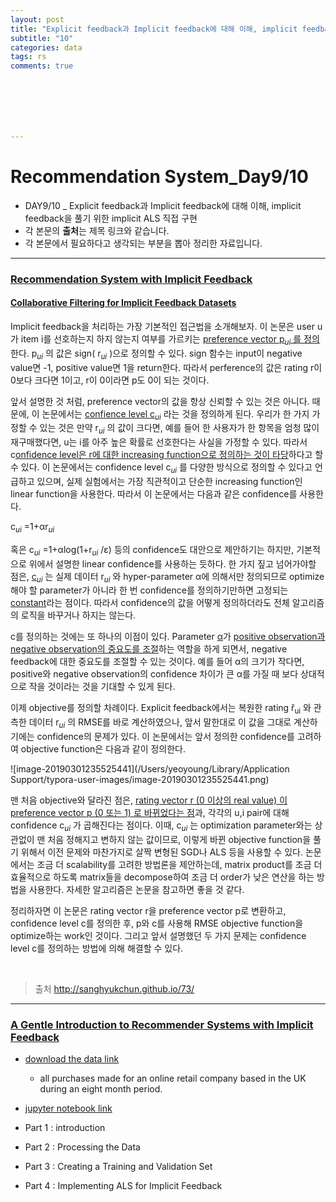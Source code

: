 ```yaml
---
layout: post
title: "Explicit feedback과 Implicit feedback에 대해 이해, implicit feedback을 풀기 위한 implicit ALS 구현"
subtitle: "10"
categories: data
tags: rs
comments: true







---
```




# Recommendation System_Day9/10

- DAY9/10 _ Explicit feedback과 Implicit feedback에 대해 이해, implicit feedback을 풀기 위한 implicit ALS 직접 구현
- 각 본문의 **출처**는 제목 링크와 같습니다.
- 각 본문에서 필요하다고 생각되는 부분을 뽑아 정리한 자료입니다.

------

### [Recommendation System with Implicit Feedback](http://sanghyukchun.github.io/73/)

#### [Collaborative Filtering for Implicit Feedback Datasets](http://yifanhu.net/PUB/cf.pdf)



Implicit feedback을 처리하는 가장 기본적인 접근법을 소개해보자. 이 논문은 user u가 item i를 선호하는지 하지 않는지 여부를 가르키는 <u>preference vector p<sub>*ui*</sub> 를 정의</u>한다.  p<sub>*ui*</sub> 의 값은 sign( r<sub>*ui*</sub> )으로 정의할 수 있다. sign 함수는  input이 negative value면 -1, positive value면 1을 return한다. 따라서 perference의 값은 rating r이 0보다 크다면 1이고, r이 0이라면 p도 0이 되는 것이다.

앞서 설명한 것 처럼, preference vector의 값을 항상 신뢰할 수 있는 것은 아니다. 때문에, 이 논문에서는 <u>confience level  c<sub>*ui*</sub></u> 라는 것을 정의하게 된다. 우리가 한 가지 가정할 수 있는 것은 만약  r<sub>*ui*</sub> 의 값이 크다면, 예를 들어 한 사용자가 한 항목을 엄청 많이 재구매했다면, u는 i를 아주 높은 확률로 선호한다는 사실을 가정할 수 있다. 따라서 c<u>onfidence level은 r에 대한 increasing function으로 정의하는 것이 타당</u>하다고 할 수 있다. 이 논문에서는 confidence level  c<sub>*ui*</sub> 를 다양한 방식으로 정의할 수 있다고 언급하고 있으며, 실제 실험에서는 가장 직관적이고 단순한 increasing function인 linear function을 사용한다. 따라서 이 논문에서는 다음과 같은 confidence를 사용한다.

 c<sub>*ui*</sub> =1+αr<sub>*ui*</sub>  

혹은  c<sub>*ui*</sub> =1+αlog(1+r<sub>*ui*</sub>  /ε) 등의 confidence도 대안으로 제안하기는 하지만, 기본적으로 위에서 설명한 linear confidence를 사용하는 듯하다. 한 가지 짚고 넘어가야할 점은,  <u>c<sub>*ui*</sub></u> 는 실제 데이터 r<sub>*ui*</sub> 와 hyper-parameter α에 의해서만 정의되므로 optimize해야 할 parameter가 아니라 한 번 confidence를 정의하기만하면 고정되는 <u>constant</u>라는 점이다. 따라서 confidence의 값을 어떻게 정의하더라도 전체 알고리즘의 로직을 바꾸거나 하지는 않는다.

c를 정의하는 것에는 또 하나의 이점이 있다. Parameter <u>α</u>가 <u>positive observation과 negative observation의 중요도를 조절</u>하는 역할을 하게 되면서, negative feedback에 대한 중요도를 조절할 수 있는 것이다. 예를 들어 α의 크기가 작다면, positive와 negative observation의 confidence 차이가 큰 α를 가질 때 보다 상대적으로 작을 것이라는 것을 기대할 수 있게 된다.

이제 objective를 정의할 차례이다. Explicit feedback에서는 복원한 rating r̂<sub>ui</sub> 와 관측한 데이터  r<sub>*ui*</sub> 의 RMSE를 바로 계산하였으나, 앞서 말한대로 이 값을 그대로 계산하기에는 confidence의 문제가 있다. 이 논문에서는 앞서 정의한 confidence를 고려하여 objective function은 다음과 같이 정의한다.



![image-20190301235525441](/Users/yeoyoung/Library/Application Support/typora-user-images/image-20190301235525441.png)

맨 처음 objective와 달라진 점은, <u>rating vector r (0 이상의 real value) 이 preference vector p (0 또는 1) 로 바뀌었다는 점</u>과, 각각의 u,i pair에 대해 confidence   c<sub>*ui*</sub> 가 곱해진다는 점이다. 이때,  c<sub>*ui*</sub> 는 optimization parameter와는 상관없이 맨 처음 정해지고 변하지 않는 값이므로, 이렇게 바뀐 objective function을 풀기 위해서 이전 문제와 마찬가지로 살짝 변형된 SGD나 ALS 등을 사용할 수 있다. 논문에서는 조금 더 scalability를 고려한 방법론을 제안하는데, matrix product를 조금 더 효율적으로 하도록 matrix들을 decompose하여 조금 더 order가 낮은 연산을 하는 방법을 사용한다. 자세한 알고리즘은 논문을 참고하면 좋을 것 같다.

정리하자면 이 논문은 rating vector r을 preference vector p로 변환하고, confidence level c를 정의한 후, p와 c를 사용해 RMSE objective function을 optimize하는 work인 것이다. 그리고 앞서 설명했던 두 가지 문제는 confidence level c를 정의하는 방법에 의해 해결할 수 있다.

<br/>

> 출처 http://sanghyukchun.github.io/73/

---

### [A Gentle Introduction to Recommender Systems with Implicit Feedback](https://nbviewer.jupyter.org/github/jmsteinw/Notebooks/blob/master/RecEngine_NB.ipynb)

- [download the data link](http://archive.ics.uci.edu/ml/datasets/Online+Retail)
  - all purchases made for an online retail company based in the UK during an eight month period.
- [jupyter notebook link](https://github.com/Yeo0/Recommendation-system/blob/master/Day9%2C10_Recommendation%20system_A%20Gentle%20Introduction%20to%20Recommender%20Systems%20with%20Implicit%20Feedback.ipynb)

- Part 1 : introduction
- Part 2 : Processing the Data
- Part 3 : Creating a Training and Validation Set
- Part 4 : Implementing ALS for Implicit Feedback



